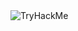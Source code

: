 <!---<h1 align="center">l5n0 - rrfrrfGamer</h1>

<img align="middle" height="1000" src="https://media.tenor.com/QXYL8hZsv0IAAAAi/eating-the-pet-collective.gif"/>-->

 <script src="https://tryhackme.com/badge/2519099"></script>

 <img src="https://tryhackme-badges.s3.amazonaws.com/l5n.png" alt="TryHackMe">
